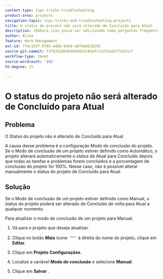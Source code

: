 ```yaml
---
content-type: tips-tricks-troubleshooting
product-area: projects
navigation-topic: tips-tricks-and-troubleshooting-projects
title: O status do projeto não será alterado de Concluído para Atual
description: (Embora isso possa ser adicionado como perguntas frequentes, deixei este como seu próprio artigo por motivos de capacidade de pesquisa)
author: Alina
feature: Work Management
exl-id: 774c103f-8785-4d8b-83e9-a074e6518293
source-git-commit: f2f825280204b56d2dc85efc7a315a4377e551c7
workflow-type: tm+mt
source-wordcount: '182'
ht-degree: 1%

---
```


# O status do projeto não será alterado de Concluído para Atual

<!--
<p data-mc-conditions="QuicksilverOrClassic.Draft mode">(Although this can be added as an FAQ, I have left this as its own article for search-ability reasons)</p>
-->

## Problema

O Status do projeto não é alterado de Concluído para Atual.

A causa desse problema é a configuração Modo de conclusão do projeto. Se o Modo de conclusão de um projeto estiver definido como Automático, o projeto alterará automaticamente o status de Atual para Concluído depois que todas as tarefas e problemas forem concluídos e a porcentagem de conclusão do projeto for 100%. Nesse caso, não é possível alterar manualmente o status do projeto de Concluído para Atual.

## Solução

Se o Modo de conclusão de um projeto estiver definido como Manual, o status do projeto poderá ser alterado de Concluído de volta para Atual a qualquer momento.

Para atualizar o modo de conclusão de um projeto para Manual:

1. Vá para o projeto que deseja atualizar.
1. Clique no botão **Mais** ícone ![](assets/more-icon.png) à direita do nome do projeto, clique em **Editar**.
1. Clique em **Projeto** **Configurações**.

1. Localize a variável **Modo de conclusão** e selecione **Manual**.

1. Clique em **Salvar** .
